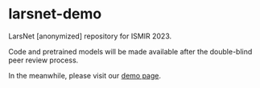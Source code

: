 # larsnet-demo
LarsNet [anonymized] repository for ISMIR 2023.

Code and pretrained models will be made available after the double-blind peer review process. 

In the meanwhile, please visit our [demo page](https://anon-ismir23.github.io/larsnet-demo/).


